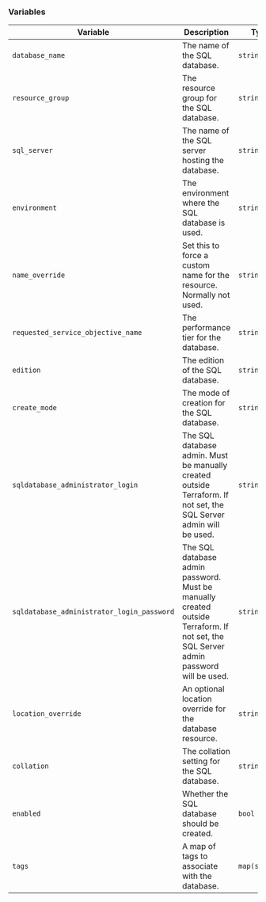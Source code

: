 ### Variables

| **Variable**                               | **Description**                                                                                                                     | **Type**         | **Default**                             |
|--------------------------------------------|-------------------------------------------------------------------------------------------------------------------------------------|------------------|-----------------------------------------|
| `database_name`                            | The name of the SQL database.                                                                                                       | `string`         | N/A                                     |
| `resource_group`                           | The resource group for the SQL database.                                                                                            | `string`         | N/A                                     |
| `sql_server`                               | The name of the SQL server hosting the database.                                                                                    | `string`         | N/A                                     |
| `environment`                              | The environment where the SQL database is used.                                                                                     | `string`         | N/A                                     |
| `name_override`                            | Set this to force a custom name for the resource. Normally not used.                                                                | `string`         | `""`                                    |
| `requested_service_objective_name`         | The performance tier for the database.                                                                                              | `string`         | `S3`                                    |
| `edition`                                  | The edition of the SQL database.                                                                                                    | `string`         | `Standard`                              |
| `create_mode`                              | The mode of creation for the SQL database.                                                                                          | `string`         | `Default`                               |
| `sqldatabase_administrator_login`          | The SQL database admin. Must be manually created outside Terraform. If not set, the SQL Server admin will be used.                  | `string`         | `""`                                    |
| `sqldatabase_administrator_login_password` | The SQL database admin password. Must be manually created outside Terraform. If not set, the SQL Server admin password will be used. | `string`         | `""`                                    |
| `location_override`                        | An optional location override for the database resource.                                                                            | `string`         | `""`                                    |
| `collation`                                | The collation setting for the SQL database.                                                                                         | `string`         | `SQL_LATIN1_GENERAL_CP1_CI_AS`          |
| `enabled`                                  | Whether the SQL database should be created.                                                                                         | `bool`           | `true`                                  |
| `tags`                                     | A map of tags to associate with the database.                                                                                       | `map(string)`    | `{}` (e.g., `{environment=dev}`)        |
